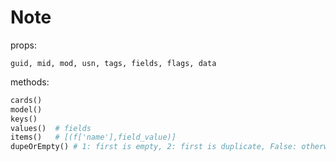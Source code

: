 # Note

props:

```guid, mid, mod, usn, tags, fields, flags, data```

methods:
```python
cards()
model()
keys()
values()  # fields
items()   # [(f['name'],field_value)]
dupeOrEmpty() # 1: first is empty, 2: first is duplicate, False: otherwise.
```
